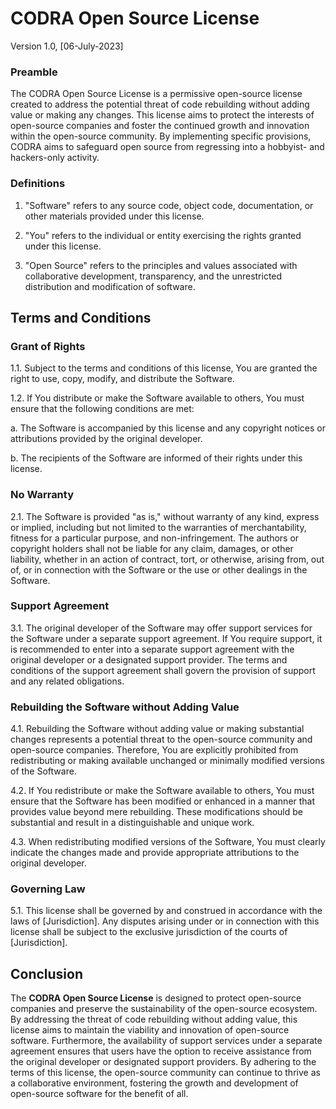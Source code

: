 
# CODRA Open Source License

Version 1.0, [06-July-2023]

### Preamble

The CODRA Open Source License is a permissive open-source license created to address the potential threat of code rebuilding without adding value or making any changes. This license aims to protect the interests of open-source companies and foster the continued growth and innovation within the open-source community. By implementing specific provisions, CODRA aims to safeguard open source from regressing into a hobbyist- and hackers-only activity.

### Definitions

1. "Software" refers to any source code, object code, documentation, or other materials provided under this license.

2. "You" refers to the individual or entity exercising the rights granted under this license.

3. "Open Source" refers to the principles and values associated with collaborative development, transparency, and the unrestricted distribution and modification of software.

## Terms and Conditions

###  Grant of Rights

1.1. Subject to the terms and conditions of this license, You are granted the right to use, copy, modify, and distribute the Software.

1.2. If You distribute or make the Software available to others, You must ensure that the following conditions are met:

   a. The Software is accompanied by this license and any copyright notices or attributions provided by the original developer.

   b. The recipients of the Software are informed of their rights under this license.

### No Warranty

2.1. The Software is provided "as is," without warranty of any kind, express or implied, including but not limited to the warranties of merchantability, fitness for a particular purpose, and non-infringement. The authors or copyright holders shall not be liable for any claim, damages, or other liability, whether in an action of contract, tort, or otherwise, arising from, out of, or in connection with the Software or the use or other dealings in the Software.

### Support Agreement

3.1. The original developer of the Software may offer support services for the Software under a separate support agreement. If You require support, it is recommended to enter into a separate support agreement with the original developer or a designated support provider. The terms and conditions of the support agreement shall govern the provision of support and any related obligations.

### Rebuilding the Software without Adding Value

4.1. Rebuilding the Software without adding value or making substantial changes represents a potential threat to the open-source community and open-source companies. Therefore, You are explicitly prohibited from redistributing or making available unchanged or minimally modified versions of the Software.

4.2. If You redistribute or make the Software available to others, You must ensure that the Software has been modified or enhanced in a manner that provides value beyond mere rebuilding. These modifications should be substantial and result in a distinguishable and unique work.

4.3. When redistributing modified versions of the Software, You must clearly indicate the changes made and provide appropriate attributions to the original developer.

### Governing Law

5.1. This license shall be governed by and construed in accordance with the laws of [Jurisdiction]. Any disputes arising under or in connection with this license shall be subject to the exclusive jurisdiction of the courts of [Jurisdiction].

## Conclusion

The **CODRA Open Source License** is designed to protect open-source companies and preserve the sustainability of the open-source ecosystem. By addressing the threat of code rebuilding without adding value, this license aims to maintain the viability and innovation of open-source software. Furthermore, the availability of support services under a separate agreement ensures that users have the option to receive assistance from the original developer or designated support providers. By adhering to the terms of this license, the open-source community can continue to thrive as a collaborative environment, fostering the growth and development of open-source software for the benefit of all.
